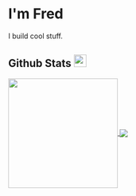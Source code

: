 <h1>I'm Fred</h1>   

I build cool stuff.

## Github Stats <img src="https://media.giphy.com/media/cj87CxfRtrUifF3Ryk/giphy.gif" width="25px">
<a href="https://github.com/fredcalgit">
  <img align="center" src="https://github-readme-stats.vercel.app/api/top-langs/?username=fredcalgit&show_icons=true&theme=dark&langs_count=8&count_private=true&card_width=280" height="220px"/>
  <img align="center" src="https://github-readme-stats.vercel.app/api/top-langs/?username=fredcalgit&show_icons=true&theme=dark&langs_count=8&count_private=true&card_width=280&hide=javascript,css,scss,html&theme=tokyonight"/>
 
</a>
<!-- <a href="https://github.com/fredcalgit">
 <img align="center" src="https://github-readme-stats.vercel.app/api?username=fredcalgit&count_private=true&hide=stars&show_icons=true&theme=dark&line_height=27"  alt="Fred's Github stats" height="220px" />
</a>


 -->
